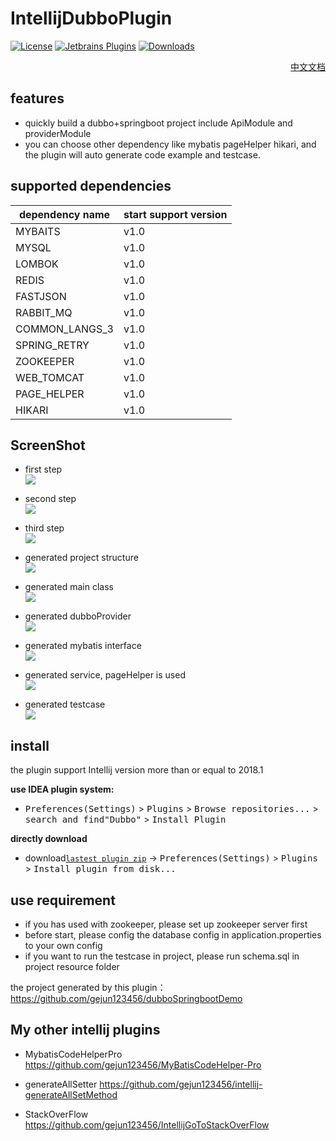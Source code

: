 # IntellijDubboPlugin

[![License](https://img.shields.io/badge/License-Apache%202.0-blue.svg)](https://opensource.org/licenses/Apache-2.0)
[![Jetbrains Plugins](https://img.shields.io/jetbrains/plugin/v/10946-a8translate.svg)][plugin]
[![Downloads](https://img.shields.io/jetbrains/plugin/d/10946.svg?style=flat-square)][plugin]

<div align="right">
<a href="README_CN.md">中文文档</a>
</div>


## features

- quickly build a dubbo+springboot project include ApiModule and providerModule
- you can choose other dependency like mybatis pageHelper hikari, and the plugin will auto generate code example and testcase. 


## supported dependencies
| dependency name            |  start support version        |
|----------------------|-------------------  |
| MYBAITS   |   v1.0              |
| MYSQL       |   v1.0            |
|LOMBOK      |   v1.0             |
| REDIS    |   v1.0           |
| FASTJSON   |   v1.0            |
| RABBIT_MQ       |   v1.0          |
| COMMON_LANGS_3     |  v1.0          |
| SPRING_RETRY |   v1.0            |
| ZOOKEEPER      |   v1.0             |
|WEB_TOMCAT| v1.0 |
|PAGE_HELPER | v1.0 |
|HIKARI | v1.0 |


## ScreenShot

- first step  
![](http://ogyxv3y5w.bkt.clouddn.com/start.png)

- second step   
![](http://ogyxv3y5w.bkt.clouddn.com/second.png)


- third step  
![](http://ogyxv3y5w.bkt.clouddn.com/third.png)

- generated project structure    
![](http://ogyxv3y5w.bkt.clouddn.com/projectStructure.png)

- generated main class  
![](http://ogyxv3y5w.bkt.clouddn.com/demoApplication.png)

- generated dubboProvider  
![](http://ogyxv3y5w.bkt.clouddn.com/generateProvider.png)

 
- generated mybatis interface  
![](http://ogyxv3y5w.bkt.clouddn.com/mybatisExample.png)


- generated service, pageHelper is used    
![](http://ogyxv3y5w.bkt.clouddn.com/generateService.png)


- generated testcase  
![](http://ogyxv3y5w.bkt.clouddn.com/generateTestCase.png)



## install 

the plugin support Intellij version more than or equal to 2018.1

**use IDEA plugin system:**
- <kbd>Preferences(Settings)</kbd> > <kbd>Plugins</kbd> > <kbd>Browse repositories...</kbd> > <kbd>search and find"Dubbo"</kbd> > <kbd>Install Plugin</kbd>


**directly download**
- download[`lastest plugin zip`](http://ogyxv3y5w.bkt.clouddn.com/dubboPlugin-1.0.zip) -> <kbd>Preferences(Settings)</kbd> > <kbd>Plugins</kbd> > <kbd>Install plugin from disk...</kbd>


## use requirement

- if you has used with zookeeper, please set up zookeeper server first
- before start, please config the database config in application.properties to your own config
- if you want to run the testcase in project, please run schema.sql in project resource folder

the project generated by this plugin：https://github.com/gejun123456/dubboSpringbootDemo



## My other intellij plugins  

- MybatisCodeHelperPro  https://github.com/gejun123456/MyBatisCodeHelper-Pro

- generateAllSetter https://github.com/gejun123456/intellij-generateAllSetMethod

- StackOverFlow https://github.com/gejun123456/IntellijGoToStackOverFlow


[plugin]: https://plugins.jetbrains.com/plugin/10946







